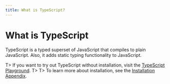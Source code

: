 ```yaml
---
title: What is TypeScript?
---
```


# What is TypeScript

TypeScript is a typed superset of JavaScript that compiles to plain JavaScript.
Also, it adds static typing functionality to JavaScript.

T> If you want to try out TypeScript without installation, visit the [TypeScript Playground](http://www.typescriptlang.org/play/index.html).
T>
T> To learn more about installation, see the [Installation Appendix](./src/articles/typescript/appendix-installation/index.md).